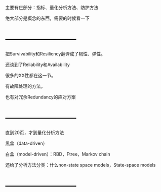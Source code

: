 
主要有仨部分：指标、量化分析方法、防护方法

绝大部分是概念的东西，需要的时候看一下
# ————————

把Survivability和Resiliency翻译成了韧性、弹性。

还谈到了Reliability和Availability

很多的XX性都在这一节。

有故障处理的方法。

也有对冗余Redundancy的应对方案

# ————————
直到20页，才到量化分析方法

黑盒（data-driven）

白盒（model-driven）：RBD，Ftree，Markov chain

还给了分析方法分类：什么non-state space models，State-space models


# ————————
